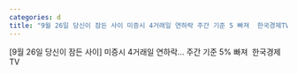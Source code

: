 ```yaml
---
categories: d
title: "9월 26일 당신이 잠든 사이 미증시 4거래일 연하락 주간 기준 5 빠져  한국경제TV"
---
```

[9월 26일 당신이 잠든 사이] 미증시 4거래일 연하락... 주간 기준 5% 빠져&nbsp;&nbsp;한국경제TV